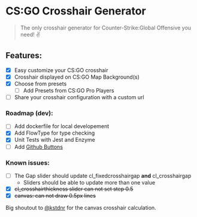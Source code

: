 # CS:GO Crosshair Generator

> The only crosshair generator for Counter-Strike:Global Offensive you need! ✌️

## Features:
- [x] Easy customize your CS:GO crosshair
- [x] Crosshair displayed on CS:GO Map Background(s)
- [x] Choose from presets
  - [ ] Add Presets from CS:GO Pro Players
- [ ] Share your crosshair configuration with a custom url

### Roadmap (dev):
- [ ] Add dockerfile for local developement
- [x] Add FlowType for type checking
- [x] Unit Tests with Jest and Enzyme
- [ ] Add [Github Buttons](https://buttons.github.io/)

### Known issues:
- [ ] The Gap slider should update cl_fixedcrosshairgap **and** cl_crosshairgap
  - Sliders should be able to update more than one value
- [x] ~~cl_crosshairthickness slider can not set step 0.5~~
- [x] ~~canvas: can not draw 0.5px lines~~

Big shoutout to [@kstdnr](https://github.com/kstdnr) for the canvas crosshair calculation.
